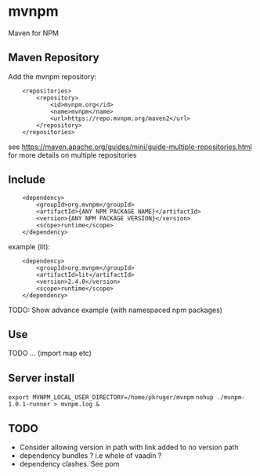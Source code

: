 # mvnpm
Maven for NPM

## Maven Repository

Add the mvnpm repository:

```
    <repositories>
        <repository>
            <id>mvnpm.org</id>
            <name>mvnpm</name>
            <url>https://repo.mvnpm.org/maven2</url>
        </repository>
    </repositories>
```

see https://maven.apache.org/guides/mini/guide-multiple-repositories.html for more details on multiple repositories

## Include

```
    <dependency>
        <groupId>org.mvnpm</groupId>
        <artifactId>{ANY NPM PACKAGE NAME}</artifactId>
        <version>{ANY NPM PACKAGE VERSION}</version>
        <scope>runtime</scope>
    </dependency>
```

example (lit):

```
    <dependency>
        <groupId>org.mvnpm</groupId>
        <artifactId>lit</artifactId>
        <version>2.4.0</version>
        <scope>runtime</scope>
    </dependency>
```

TODO: Show advance example (with namespaced npm packages)

## Use 

TODO ... (import map etc)

## Server install

`export MVNPM_LOCAL_USER_DIRECTORY=/home/pkruger/mvnpm`
`nohup ./mvnpm-1.0.1-runner > mvnpm.log &`

## TODO

- Consider allowing version in path with link added to no version path
- dependency bundles ? i.e whole of vaadin ?
- dependency clashes. See pom
